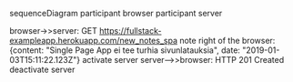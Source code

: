 sequenceDiagram
    participant browser
    participant server

browser->>server: GET https://fullstack-exampleapp.herokuapp.com/new_notes_spa
note right of the browser: {content: "Single Page App ei tee turhia sivunlatauksia", date: "2019-01-03T15:11:22.123Z"}
activate server
server-->>browser: HTTP 201 Created
deactivate server
